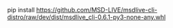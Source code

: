 pip install https://github.com/MSD-LIVE/msdlive-cli-distro/raw/dev/dist/msdlive_cli-0.6.1-py3-none-any.whl
